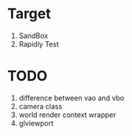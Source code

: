 # Target
1. SandBox
2. Rapidly Test

# TODO
1. difference between vao and vbo
2. camera class
3. world render context wrapper
4. glviewport